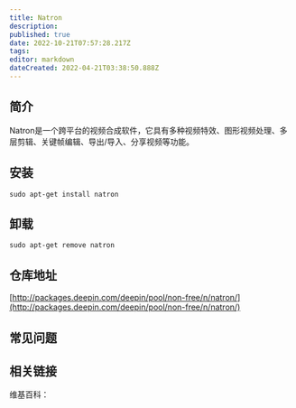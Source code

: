 ```yaml
---
title: Natron
description: 
published: true
date: 2022-10-21T07:57:28.217Z
tags: 
editor: markdown
dateCreated: 2022-04-21T03:38:50.888Z
---
```


## 简介

Natron是一个跨平台的视频合成软件，它具有多种视频特效、图形视频处理、多层剪辑、关键帧编辑、导出/导入、分享视频等功能。

## 安装

`sudo apt-get install natron`

## 卸载

`sudo apt-get remove natron`

## 仓库地址

[http://packages.deepin.com/deepin/pool/non-free/n/natron/](http://packages.deepin.com/deepin/pool/non-free/n/natron/)

## 常见问题

## 相关链接

维基百科：
